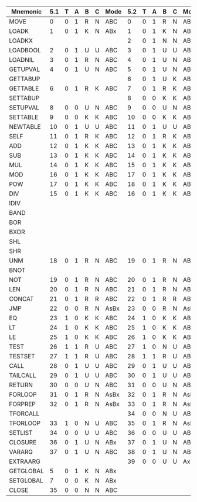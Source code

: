 |Mnemonic|5.1|T|A|B|C|Mode|5.2|T|A|B|C|Mode|5.3|T|A|B|C|Mode|
|---|---|---|---|---|---|---|---|---|---|---|---|---|---|---|---|---|---|---|
|MOVE|0|0|1|R|N|ABC|0|0|1|R|N|ABC|0|0|1|R|N|ABC|
|LOADK|1|0|1|K|N|ABx|1|0|1|K|N|ABx|1|0|1|K|N|ABx|
|LOADKX|||||||2|0|1|N|N|ABx|2|0|1|N|N|ABx|
|LOADBOOL|2|0|1|U|U|ABC|3|0|1|U|U|ABC|3|0|1|U|U|ABC|
|LOADNIL|3|0|1|R|N|ABC|4|0|1|U|N|ABC|4|0|1|U|N|ABC|
|GETUPVAL|4|0|1|U|N|ABC|5|0|1|U|N|ABC|5|0|1|U|N|ABC|
|GETTABUP|||||||6|0|1|U|K|ABC|6|0|1|U|K|ABC|
|GETTABLE|6|0|1|R|K|ABC|7|0|1|R|K|ABC|7|0|1|R|K|ABC|
|SETTABUP|||||||8|0|0|K|K|ABC|8|0|0|K|K|ABC|
|SETUPVAL|8|0|0|U|N|ABC|9|0|0|U|N|ABC|9|0|0|U|N|ABC|
|SETTABLE|9|0|0|K|K|ABC|10|0|0|K|K|ABC|10|0|0|K|K|ABC|
|NEWTABLE|10|0|1|U|U|ABC|11|0|1|U|U|ABC|11|0|1|U|U|ABC|
|SELF|11|0|1|R|K|ABC|12|0|1|R|K|ABC|12|0|1|R|K|ABC|
|ADD|12|0|1|K|K|ABC|13|0|1|K|K|ABC|13|0|1|K|K|ABC|
|SUB|13|0|1|K|K|ABC|14|0|1|K|K|ABC|14|0|1|K|K|ABC|
|MUL|14|0|1|K|K|ABC|15|0|1|K|K|ABC|15|0|1|K|K|ABC|
|MOD|16|0|1|K|K|ABC|17|0|1|K|K|ABC|16|0|1|K|K|ABC|
|POW|17|0|1|K|K|ABC|18|0|1|K|K|ABC|17|0|1|K|K|ABC|
|DIV|15|0|1|K|K|ABC|16|0|1|K|K|ABC|18|0|1|K|K|ABC|
|IDIV|||||||||||||19|0|1|K|K|ABC|
|BAND|||||||||||||20|0|1|K|K|ABC|
|BOR|||||||||||||21|0|1|K|K|ABC|
|BXOR|||||||||||||22|0|1|K|K|ABC|
|SHL|||||||||||||23|0|1|K|K|ABC|
|SHR|||||||||||||24|0|1|K|K|ABC|
|UNM|18|0|1|R|N|ABC|19|0|1|R|N|ABC|25|0|1|R|N|ABC|
|BNOT|||||||||||||26|0|1|R|N|ABC|
|NOT|19|0|1|R|N|ABC|20|0|1|R|N|ABC|27|0|1|R|N|ABC|
|LEN|20|0|1|R|N|ABC|21|0|1|R|N|ABC|28|0|1|R|N|ABC|
|CONCAT|21|0|1|R|R|ABC|22|0|1|R|R|ABC|29|0|1|R|R|ABC|
|JMP|22|0|0|R|N|AsBx|23|0|0|R|N|AsBx|30|0|0|R|N|AsBx|
|EQ|23|1|0|K|K|ABC|24|1|0|K|K|ABC|31|1|0|K|K|ABC|
|LT|24|1|0|K|K|ABC|25|1|0|K|K|ABC|32|1|0|K|K|ABC|
|LE|25|1|0|K|K|ABC|26|1|0|K|K|ABC|33|1|0|K|K|ABC|
|TEST|26|1|1|R|U|ABC|27|1|0|N|U|ABC|34|1|0|N|U|ABC|
|TESTSET|27|1|1|R|U|ABC|28|1|1|R|U|ABC|35|1|1|R|U|ABC|
|CALL|28|0|1|U|U|ABC|29|0|1|U|U|ABC|36|0|1|U|U|ABC|
|TAILCALL|29|0|1|U|U|ABC|30|0|1|U|U|ABC|37|0|1|U|U|ABC|
|RETURN|30|0|0|U|N|ABC|31|0|0|U|N|ABC|38|0|0|U|N|ABC|
|FORLOOP|31|0|1|R|N|AsBx|32|0|1|R|N|AsBx|39|0|1|R|N|AsBx|
|FORPREP|32|0|1|R|N|AsBx|33|0|1|R|N|AsBx|40|0|1|R|N|AsBx|
|TFORCALL|||||||34|0|0|N|U|ABC|41|0|0|N|U|ABC|
|TFORLOOP|33|1|0|N|U|ABC|35|0|1|R|N|AsBx|42|0|1|R|N|AsBx|
|SETLIST|34|0|0|U|U|ABC|36|0|0|U|U|ABC|43|0|0|U|U|ABC|
|CLOSURE|36|0|1|U|N|ABx|37|0|1|U|N|ABx|44|0|1|U|N|ABx|
|VARARG|37|0|1|U|N|ABC|38|0|1|U|N|ABC|45|0|1|U|N|ABC|
|EXTRAARG|||||||39|0|0|U|U|Ax|46|0|0|U|U|Ax|
|GETGLOBAL|5|0|1|K|N|ABx|||||||||||||
|SETGLOBAL|7|0|0|K|N|ABx|||||||||||||
|CLOSE|35|0|0|N|N|ABC|||||||||||||
